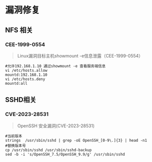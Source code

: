 # 漏洞修复

## NFS 相关

### CEE-1999-0554

> Linux漏洞目标主机showmount -e信息泄露（CEE-1999-0554）

```shell
#允许192.168.1.10 通过showmount -e 查看服务端信息
vi /etc/hosts.allow
mountd:192.168.1.10
vi /etc/hosts.deny
mountd:all   
```

## SSHD相关

### CVE-2023-28531

> OpenSSH 安全漏洞(CVE-2023-28531) 

```shell
#当前版本
strings  /usr/sbin/sshd | grep -oE OpenSSH_[0-9\.]{3} | head -n1
#替换版本号
cp /usr/sbin/sshd /usr/sbin/sshd-backup
sed -b -i 's/OpenSSH_7.5/OpenSSH_9.9/g' /usr/sbin/sshd
```

